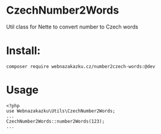 # CzechNumber2Words
Util class for Nette to convert number to Czech words

Install:
========

```
composer require webnazakazku.cz/number2czech-words:@dev
```

Usage
=====

```
<?php
use Webnazakazku\Utils\CzechNumber2Words;
...
CzechNumber2Words::number2Words(123);
...
```
